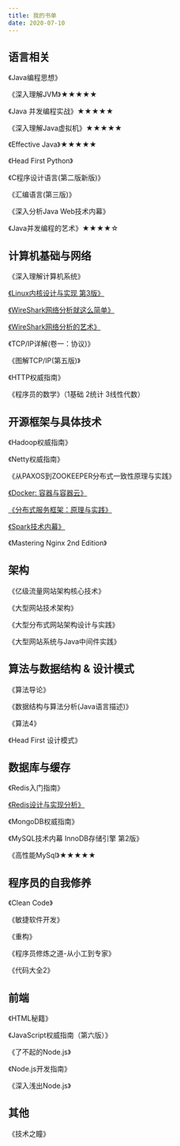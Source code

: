 ```yaml
---
title: 我的书单
date: 2020-07-10
---
```


## 语言相关

《Java编程思想》

《深入理解JVM》★★★★★

《Java 并发编程实战》★★★★★

《深入理解Java虚拟机》★★★★★

《Effective Java》★★★★★

《Head First Python》

《C程序设计语言(第二版新版)》

《汇编语言(第三版)》

《深入分析Java Web技术内幕》

《Java并发编程的艺术》★★★★☆

## 计算机基础与网络

《深入理解计算机系统》

[《Linux内核设计与实现 第3版》](http://book.douban.com/subject/6097773/)

[《WireShark网络分析就这么简单》](http://book.douban.com/subject/26268767/)

[《WireShark网络分析的艺术》](http://book.douban.com/subject/26710788/)

《TCP/IP详解(卷一：协议)》

《图解TCP/IP(第五版)》

《HTTP权威指南》

《程序员的数学》（1基础 2统计 3线性代数）

## 开源框架与具体技术

《Hadoop权威指南》

《Netty权威指南》

《从PAXOS到ZOOKEEPER分布式一致性原理与实践》

[《Docker: 容器与容器云》](http://book.douban.com/subject/26593175/)

[《分布式服务框架：原理与实践》](http://book.douban.com/subject/26702824/)

[《Spark技术内幕》](http://book.douban.com/subject/26649141/)

《Mastering Nginx 2nd Edition》

## 架构

《亿级流量网站架构核心技术》

《大型网站技术架构》

《大型分布式网站架构设计与实践》

《大型网站系统与Java中间件实践》

## 算法与数据结构 & 设计模式

《算法导论》

《数据结构与算法分析(Java语言描述)》

《算法4》

《Head First 设计模式》

## 数据库与缓存

《Redis入门指南》

[《Redis设计与实现分析》](http://book.douban.com/subject/25900156/)

《MongoDB权威指南》

《MySQL技术内幕 InnoDB存储引擎 第2版》

《高性能MySql》★★★★★

## 程序员的自我修养

《Clean Code》

《敏捷软件开发》

《重构》

《程序员修炼之道-从小工到专家》

《代码大全2》

## 前端

《HTML秘籍》

《JavaScript权威指南（第六版）》

《了不起的Node.js》

《Node.js开发指南》

《深入浅出Node.js》

## 其他

《技术之瞳》
